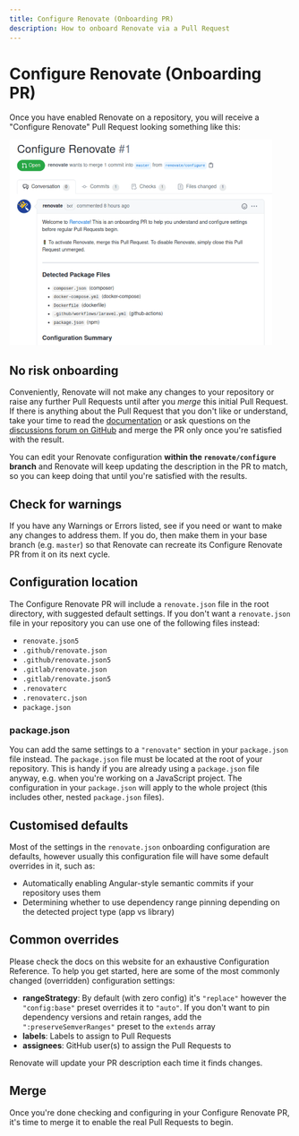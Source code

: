 ```yaml
---
title: Configure Renovate (Onboarding PR)
description: How to onboard Renovate via a Pull Request
---
```


# Configure Renovate (Onboarding PR)

Once you have enabled Renovate on a repository, you will receive a "Configure Renovate" Pull Request looking something like this:

![Onboarding](assets/images/onboarding.png)

## No risk onboarding

Conveniently, Renovate will not make any changes to your repository or raise any further Pull Requests until after you _merge_ this initial Pull Request.
If there is anything about the Pull Request that you don't like or understand, take your time to read the [documentation](https://docs.renovatebot.com) or ask questions on the [discussions forum on GitHub](https://github.com/renovatebot/renovate/discussions) and merge the PR only once you're satisfied with the result.

You can edit your Renovate configuration **within the `renovate/configure` branch** and Renovate will keep updating the description in the PR to match, so you can keep doing that until you're satisfied with the results.

## Check for warnings

If you have any Warnings or Errors listed, see if you need or want to make any changes to address them.
If you do, then make them in your base branch (e.g. `master`) so that Renovate can recreate its Configure Renovate PR from it on its next cycle.

## Configuration location

The Configure Renovate PR will include a `renovate.json` file in the root directory, with suggested default settings.
If you don't want a `renovate.json` file in your repository you can use one of the following files instead:

- `renovate.json5`
- `.github/renovate.json`
- `.github/renovate.json5`
- `.gitlab/renovate.json`
- `.gitlab/renovate.json5`
- `.renovaterc`
- `.renovaterc.json`
- `package.json`

### package.json

You can add the same settings to a `"renovate"` section in your `package.json` file instead.
The `package.json` file must be located at the root of your repository.
This is handy if you are already using a `package.json` file anyway, e.g. when you're working on a JavaScript project.
The configuration in your `package.json` will apply to the whole project (this includes other, nested `package.json` files).

## Customised defaults

Most of the settings in the `renovate.json` onboarding configuration are defaults, however usually this configuration file will have some default overrides in it, such as:

- Automatically enabling Angular-style semantic commits if your repository uses them
- Determining whether to use dependency range pinning depending on the detected project type (app vs library)

## Common overrides

Please check the docs on this website for an exhaustive Configuration Reference.
To help you get started, here are some of the most commonly changed (overridden) configuration settings:

- **rangeStrategy**: By default (with zero config) it's `"replace"` however the `"config:base"` preset overrides it to `"auto"`. If you don't want to pin dependency versions and retain ranges, add the `":preserveSemverRanges"` preset to the `extends` array
- **labels**: Labels to assign to Pull Requests
- **assignees**: GitHub user(s) to assign the Pull Requests to

Renovate will update your PR description each time it finds changes.

## Merge

Once you're done checking and configuring in your Configure Renovate PR, it's time to merge it to enable the real Pull Requests to begin.
